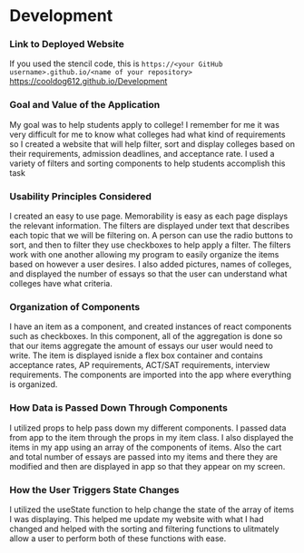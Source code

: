 # Development

### Link to Deployed Website
If you used the stencil code, this is `https://<your GitHub username>.github.io/<name of your repository>`
https://cooldog612.github.io/Development
### Goal and Value of the Application
My goal was to help students apply to college! I remember for me it was very difficult for me to know what colleges had
what kind of requirements so I created a website that will help filter, sort and display colleges based on their requirements,
admission deadlines, and acceptance rate. I used a variety of filters and sorting components to help students accomplish this task
### Usability Principles Considered
I created an easy to use page. Memorability is easy as each page displays the relevant information. 
The filters are displayed under text that describes each topic that we will be filtering on. A person can use
the radio buttons to sort, and then to filter they use checkboxes to help apply a filter. The filters work with one another
allowing my program to easily organize the items based on however a user desires. I also added pictures, names of colleges, and displayed the number of essays so that the user can understand what colleges have what criteria.

### Organization of Components
I have an item as a component, and created instances of react components such as checkboxes. In this component, all of the aggregation is done so that our items aggregate the amount of essays our user would need to write. The item is displayed isnide a flex box container and contains acceptance rates, AP requirements, ACT/SAT requirements, interview requirements. The components are imported into the app where everything is organized.

### How Data is Passed Down Through Components
I utilized props to help pass down my different components. I passed data from app to the item through the props in my item class. I also displayed the items in my app using an array of the components of items. Also the cart and total number of essays are passed into my items and there they are modified and then are displayed in app so that they appear on my screen.

### How the User Triggers State Changes
I utilized the useState function to help change the state of the array of items I was displaying. This helped me update my website with what I had changed and helped with the sorting and filtering functions to ulitmately allow a user to perform both of these functions with ease.
